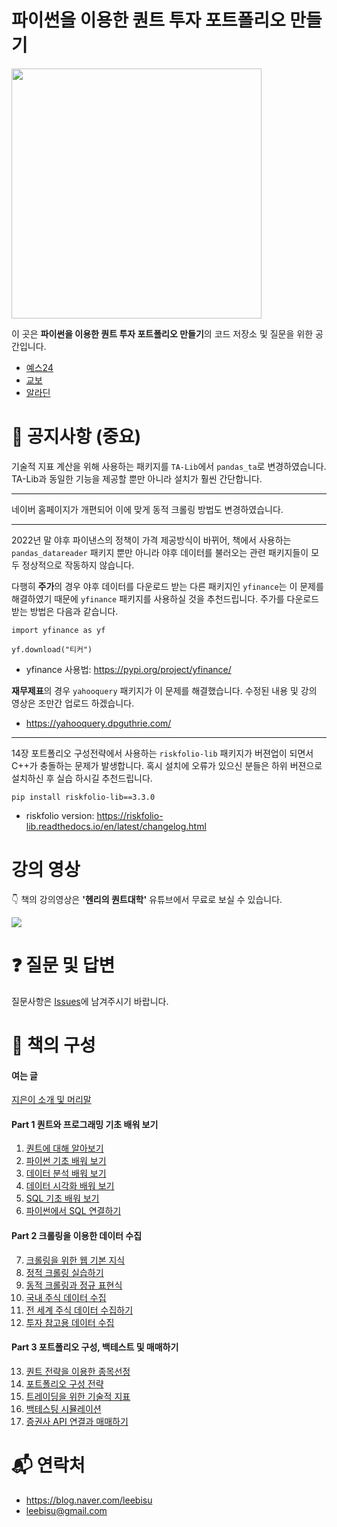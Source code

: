 # 파이썬을 이용한 퀀트 투자 포트폴리오 만들기

<img src="https://github.com/hyunyulhenry/quant_py/raw/main/image/cover.png?raw=true"  width="400">

이 곳은 **파이썬을 이용한 퀀트 투자 포트폴리오 만들기**의 코드 저장소 및 질문을 위한 공간입니다.

- [예스24](https://bit.ly/quant_yes)
- [교보](https://bit.ly/quant_kyobo)
- [알라딘](https://bit.ly/quant_aladin)

# 📢 공지사항 (중요)

기술적 지표 계산을 위해 사용하는 패키지를 `TA-Lib`에서 `pandas_ta`로 변경하였습니다. TA-Lib과 동일한 기능을 제공할 뿐만 아니라 설치가 훨씬 간단합니다.

---

네이버 홈페이지가 개편되어 이에 맞게 동적 크롤링 방법도 변경하였습니다.

---

2022년 말 야후 파이낸스의 정책이 가격 제공방식이 바뀌어, 책에서 사용하는 `pandas_datareader` 패키지 뿐만 아니라 야후 데이터를 불러오는 관련 패키지들이 모두 정상적으로 작동하지 않습니다. 

다행히 **주가**의 경우 야후 데이터를 다운로드 받는 다른 패키지인 `yfinance`는 이 문제를 해결하였기 때문에 `yfinance` 패키지를 사용하실 것을 추천드립니다. 주가를 다운로드 받는 방법은 다음과 같습니다.

```
import yfinance as yf

yf.download("티커")
```

- yfinance 사용법: https://pypi.org/project/yfinance/

**재무제표**의 경우 `yahooquery` 패키지가 이 문제를 해결했습니다. 수정된 내용 및 강의 영상은 조만간 업로드 하겠습니다.

- https://yahooquery.dpguthrie.com/

---

14장 포트폴리오 구성전략에서 사용하는 `riskfolio-lib` 패키지가 버젼업이 되면서 C++가 충돌하는 문제가 발생합니다.
혹시 설치에 오류가 있으신 분들은 하위 버젼으로 설치하신 후 실습 하시길 추천드립니다.

```
pip install riskfolio-lib==3.3.0
```

- riskfolio version: https://riskfolio-lib.readthedocs.io/en/latest/changelog.html

# 강의 영상
👇 책의 강의영상은 **'헨리의 퀀트대학'** 유튜브에서 무료로 보실 수 있습니다. 

[![](https://github.com/hyunyulhenry/quant_py/blob/main/image/search.png?raw=true)](https://www.youtube.com/channel/UCHfiWvw33aSBktAlWICfPKQ?sub_confirmation=1)

# ❓ 질문 및 답변
질문사항은 [Issues](https://github.com/hyunyulhenry/quant_py/issues)에 남겨주시기 바랍니다.

# 📑 책의 구성

#### 여는 글
[지은이 소개 및 머리말](https://github.com/hyunyulhenry/quant_py/blob/main/index.ipynb)

#### Part 1 퀀트와 프로그래밍 기초 배워 보기
1. [퀀트에 대해 알아보기](https://github.com/hyunyulhenry/quant_py/blob/main/quant_intro.ipynb)
2.  [파이썬 기초 배워 보기](https://github.com/hyunyulhenry/quant_py/blob/main/python.ipynb)
3.  [데이터 분석 배워 보기](https://github.com/hyunyulhenry/quant_py/blob/main/eda.ipynb)
4.  [데이터 시각화 배워 보기](https://github.com/hyunyulhenry/quant_py/blob/main/plot.ipynb)
5. [SQL 기초 배워 보기](https://github.com/hyunyulhenry/quant_py/blob/main/sql.ipynb)
6. [파이썬에서 SQL 연결하기](https://github.com/hyunyulhenry/quant_py/blob/main/sql_in_python.ipynb)

#### Part 2 크롤링을 이용한 데이터 수집
7. [크롤링을 위한 웹 기본 지식](https://github.com/hyunyulhenry/quant_py/blob/main/web.ipynb)
8. [정적 크롤링 실습하기](https://github.com/hyunyulhenry/quant_py/blob/main/crawl_basic.ipynb)
9. [동적 크롤링과 정규 표현식](https://github.com/hyunyulhenry/quant_py/blob/main/selenium.ipynb)
10. [국내 주식 데이터 수집](https://github.com/hyunyulhenry/quant_py/blob/main/data_korea.ipynb)
11. [전 세계 주식 데이터 수집하기](https://github.com/hyunyulhenry/quant_py/blob/main/data_global_revision.ipynb)
12. [투자 참고용 데이터 수집](https://github.com/hyunyulhenry/quant_py/blob/main/data_ref.ipynb)

#### Part 3 포트폴리오 구성, 백테스트 및 매매하기
13. [퀀트 전략을 이용한 종목선정](https://github.com/hyunyulhenry/quant_py/blob/main/factor.ipynb)
14. [포트폴리오 구성 전략](https://github.com/hyunyulhenry/quant_py/blob/main/portfolio.ipynb)
15. [트레이딩을 위한 기술적 지표](https://github.com/hyunyulhenry/quant_py/blob/main/technical.ipynb)
16. [백테스팅 시뮬레이션](https://github.com/hyunyulhenry/quant_py/blob/main/backtest.ipynb)
17. [증권사 API 연결과 매매하기](https://github.com/hyunyulhenry/quant_py/blob/main/api_trading.ipynb)

# 📬︎ 연락처
- https://blog.naver.com/leebisu
- leebisu@gmail.com
